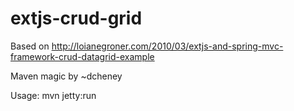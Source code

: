 extjs-crud-grid
===============

Based on http://loianegroner.com/2010/03/extjs-and-spring-mvc-framework-crud-datagrid-example 

Maven magic by ~dcheney

Usage:
    mvn jetty:run
